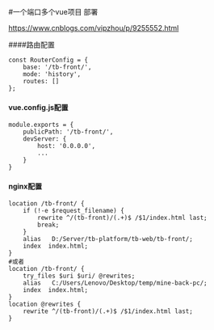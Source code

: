 #一个端口多个vue项目 部署

https://www.cnblogs.com/vipzhou/p/9255552.html

####路由配置
```
const RouterConfig = {
    base: '/tb-front/',
    mode: 'history',
    routes: []
};
```
#### vue.config.js配置
```
module.exports = {
    publicPath: '/tb-front/',
    devServer: {
        host: '0.0.0.0',
        ...
    }
}
```
#### nginx配置
```
location /tb-front/ {
    if (!-e $request_filename) {
        rewrite ^/(tb-front)/(.+)$ /$1/index.html last;
        break;
    }
    alias   D:/Server/tb-platform/tb-web/tb-front/;
    index  index.html;
}
#或者
location /tb-front/ {
    try_files $uri $uri/ @rewrites; 
    alias   C:/Users/Lenovo/Desktop/temp/mine-back-pc/;
    index  index.html; 
}
location @rewrites {
    rewrite ^/(tb-front)/(.+)$ /$1/index.html last;
}
```
